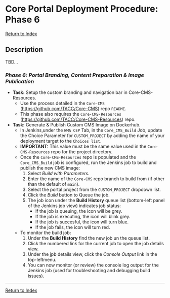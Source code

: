 # Core Portal Deployment Procedure: Phase 6

[Return to Index](../index.md)

## Description

TBD...

### _Phase 6: Portal Branding, Content Preparation & Image Publication_

- **Task:** Setup the custom branding and navigation bar in Core-CMS-Resources.
  - Use the process detailed in the `Core-CMS` (https://github.com/TACC/Core-CMS) repo `README`.
  - This phase also requires the `Core-CMS-Resources` (https://github.com/TACC/Core-CMS-Resources) repo.
- **Task:** Generate & Publish Custom CMS Image on Dockerhub.
  - In Jenkins,under the `WMA CEP` Tab, in the `Core_CMS_Build` Job, update the Choice Parameter for `CUSTOM_PROJECT` by adding the name of your deployment target to the `Choices list`.
  - **IMPORTANT:** This value must be the same value used in the `Core-CMS-Resources` repo for the project directory.
  - Once the `Core-CMS-Resources` repo is populated and the `Core_CMS_Build` job is configured, run the Jenkins job to build and publish the new CMS image:
    1. Select _Build with Parameters_.
    2. Enter the name of the `Core-CMS` repo branch to build from (if other than the default of `main`).
    3. Select the portal project from the `CUSTOM_PROJECT` dropdown list.
    4. Click the _Build_ button to Queue the job.
    5. The job icon under the **Build History** queue list (bottom-left panel of the Jenkins job view) indicates job status:
       - If the job is queuing, the icon will be grey.
       - If the job is executing, the icon will blink grey.
       - If the job is succesful, the icon will turn blue.
       - If the job fails, the icon will turn red.
  - To monitor the build job:
    1. Under the **Build History** find the new job un the queue list.
    2. Click the numbered link for the current job to open the job details view.
    3. Under the jpb details view, click the _Console Output_ link in the top-leftmenu.
    4. You can now monitor (or review) the console log output for the Jenkins job (used for troubleshooting and debugging build issues).




---

[Return to Index](../index.md)
